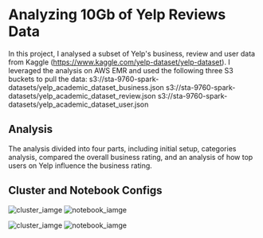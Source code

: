 # Analyzing 10Gb of Yelp Reviews Data

In this project, I analysed a subset of Yelp's business, review and user data from Kaggle (https://www.kaggle.com/yelp-dataset/yelp-dataset). I leveraged the analysis on AWS EMR and used the following three S3 buckets to pull the data:
s3://sta-9760-spark-datasets/yelp_academic_dataset_business.json
s3://sta-9760-spark-datasets/yelp_academic_dataset_review.json
s3://sta-9760-spark-datasets/yelp_academic_dataset_user.json

## Analysis

The analysis divided into four parts, including initial setup, categories analysis, compared the overall business rating, and an analysis of how top users on Yelp influence the business rating. 

## Cluster and Notebook Configs

![cluster_iamge](assets/cluster_configuration.png)
![notebook_iamge](assets/cluster_configuration.png)

![cluster_iamge](assets/cluster_configuration.png)
![notebook_iamge](assets/cluster_configuration.png)

